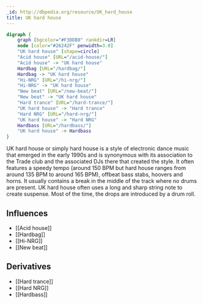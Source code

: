 ```yaml
---
_id: http://dbpedia.org/resource/UK_hard_house
title: UK hard house
---
```


```dot
digraph {
	graph [bgcolor="#F3DDB8" rankdir=LR]
	node [color="#26242F" penwidth=3.0]
	"UK hard house" [shape=circle]
	"Acid house" [URL="/acid-house/"]
	"Acid house" -> "UK hard house"
	Hardbag [URL="/hardbag/"]
	Hardbag -> "UK hard house"
	"Hi-NRG" [URL="/hi-nrg/"]
	"Hi-NRG" -> "UK hard house"
	"New beat" [URL="/new-beat/"]
	"New beat" -> "UK hard house"
	"Hard trance" [URL="/hard-trance/"]
	"UK hard house" -> "Hard trance"
	"Hard NRG" [URL="/hard-nrg/"]
	"UK hard house" -> "Hard NRG"
	Hardbass [URL="/hardbass/"]
	"UK hard house" -> Hardbass
}
```

UK hard house or simply hard house is a style of electronic dance music that emerged in the early 1990s and is synonymous with its association to the Trade club and the associated DJs there that created the style. It often features a speedy tempo (around 150 BPM but hard house ranges from around 135 BPM to around 165 BPM), offbeat bass stabs, hoovers and horns. It usually contains a break in the middle of the track where no drums are present. UK hard house often uses a long and sharp string note to create suspense. Most of the time, the drops are introduced by a drum roll.

## Influences

- [[Acid house]]
- [[Hardbag]]
- [[Hi-NRG]]
- [[New beat]]

## Derivatives

- [[Hard trance]]
- [[Hard NRG]]
- [[Hardbass]]

